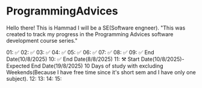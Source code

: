 # ProgrammingAdvices

Hello there!
This is Hammad
I will be a SE(Software engneer).
"This was created to track my progress in the Programming Advices software development course series."

01: ✅
02: ✅
03: ✅
04: ✅
05: ✅
06: ✅
07: ✅
08: ✅ 
09: ✅ End Date(10/8/2025)
10: ✅ End Date(8/8/2025)
11: ⚒️ Start Date(10/8/2025)-Expected End Date(19/8/2025) 10 Days of study with excluding Weekends(Because I have free time since it's short sem and I have only one subject).
12: 
13: 
14: 
15: 
